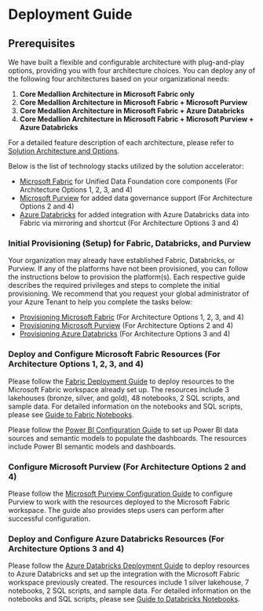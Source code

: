 # Deployment Guide

## **Prerequisites**

We have built a flexible and configurable architecture with plug-and-play options, providing you with four architecture choices. You can deploy any of the following four architectures based on your organizational needs:


1. **Core Medallion Architecture in Microsoft Fabric only**
2. **Core Medallion Architecture in Microsoft Fabric + Microsoft Purview**
3. **Core Medallion Architecture in Microsoft Fabric + Azure Databricks**
4. **Core Medallion Architecture in Microsoft Fabric + Microsoft Purview + Azure Databricks**

For a detailed feature description of each architecture, please refer to [Solution Architecture and Options](./TechnicalArchitecture.md).

Below is the list of technology stacks utilized by the solution accelerator:

- [Microsoft Fabric](https://learn.microsoft.com/en-us/fabric/) for Unified Data Foundation core components (For Architecture Options 1, 2, 3, and 4)
- [Microsoft Purview](https://learn.microsoft.com/en-us/purview/) for added data governance support (For Architecture Options 2 and 4) 
- [Azure Databricks](https://learn.microsoft.com/en-us/azure/databricks/) for added integration with Azure Databricks data into Fabric via mirroring and shortcut (For Architecture Options 3 and 4) 

### **Initial Provisioning (Setup) for Fabric, Databricks, and Purview** 


Your organization may already have established Fabric, Databricks, or Purview. If any of the platforms have not been provisioned, you can follow the instructions below to provision the platform(s). Each respective guide describes the required privileges and steps to complete the initial provisioning. We recommend that you request your global administrator of your Azure Tenant to help you complete the tasks below: 

- [Provisioning Microsoft Fabric](./SetupFabric.md) (For Architecture Options 1, 2, 3, and 4)
- [Provisioning Microsoft Purview](./SetupPurview.md) (For Architecture Options 2 and 4)
- [Provisioning Azure Databricks](./SetupDatabricks.md) (For Architecture Options 3 and 4)

### **Deploy and Configure Microsoft Fabric Resources** (For Architecture Options 1, 2, 3, and 4)


Please follow the [Fabric Deployment Guide](./DeploymentGuideFabric.md) to deploy resources to the Microsoft Fabric workspace already set up. The resources include 3 lakehouses (bronze, silver, and gold), 48 notebooks, 2 SQL scripts, and sample data. For detailed information on the notebooks and SQL scripts, please see [Guide to Fabric Notebooks](./NotebooksGuideFabric.md).

Please follow the [Power BI Configuration Guide](./DeploymentGuidePowerBI.md) to set up Power BI data sources and semantic models to populate the dashboards. The resources include Power BI semantic models and dashboards. 

### **Configure Microsoft Purview** (For Architecture Options 2 and 4)


Please follow the [Microsoft Purview Configuration Guide](./DeploymentGuidePurview.md) to configure Purview to work with the resources deployed to the Microsoft Fabric workspace. The guide also provides steps users can perform after successful configuration. 

### **Deploy and Configure Azure Databricks Resources** (For Architecture Options 3 and 4)


Please follow the [Azure Databricks Deployment Guide](./DeploymentGuideDatabricks.md) to deploy resources to Azure Databricks and set up the integration with the Microsoft Fabric workspace previously created.  The resources include 1 silver lakehouse, 7 notebooks, 2 SQL scripts, and sample data. For detailed information on the notebooks and SQL scripts, please see [Guide to Databricks Notebooks](./NotebooksGuideFabric.md).

